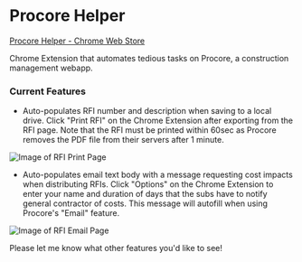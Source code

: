 # Procore Helper

[Procore Helper - Chrome Web Store](https://chrome.google.com/webstore/detail/procore-helper/cdihmnijfeedjcbpiicbjgmojigmepbh?hl=en&authuser=0)

Chrome Extension that automates tedious tasks on Procore, a construction management webapp.

### Current Features

* Auto-populates RFI number and description when saving to a local drive. Click "Print RFI" on the Chrome Extension after exporting from the RFI page. Note that the RFI must be printed within 60sec as Procore removes the PDF file from their servers after 1 minute.

![Image of RFI Print Page](https://i.imgur.com/yxfmGUI.jpg)

* Auto-populates email text body with a message requesting cost impacts when distributing RFIs. Click "Options" on the Chrome Extension to enter your name and duration of days that the subs have to notify general contractor of costs. This message will autofill when using Procore's "Email" feature.

![Image of RFI Email Page](https://i.imgur.com/cqoBrob.jpg)

Please let me know what other features you'd like to see!
